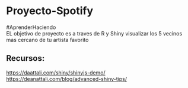 # Proyecto-Spotify
#AprenderHaciendo  
EL objetivo de proyecto es a traves de R y Shiny visualizar los 5 vecinos mas cercano de tu artista favorito  



## Recursos:
https://daattali.com/shiny/shinyjs-demo/  
https://deanattali.com/blog/advanced-shiny-tips/
